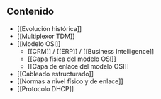 ## Contenido

- [[Evolución histórica]]
- [[Multiplexor TDM]]
- [[Modelo OSI]]
	- [[CRM]] / [[ERP]] / [[Business Intelligence]]
	- [[Capa física del modelo OSI]]
	- [[Capa de enlace del modelo OSI]]
- [[Cableado estructurado]]
- [[Normas a nivel físico y de enlace]]
- [[Protocolo DHCP]]
